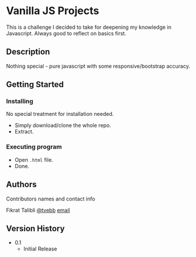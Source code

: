 # Vanilla JS Projects

This is a challenge I decided to take for deepening my knowledge in Javascript. Always good to reflect on basics first.

## Description

Nothing special - pure javascript with some responsive/bootstrap accuracy.

## Getting Started

### Installing
No special treatment for installation needed.

* Simply download/clone the whole repo.
* Extract.


### Executing program

* Open ```.html``` file.
* Done.


## Authors

Contributors names and contact info

Fikrat Talibli
[@tvebb](https://twitter.com/tvebb)
[email](fikrattalibli@gmail.com)

## Version History

* 0.1
    * Initial Release
